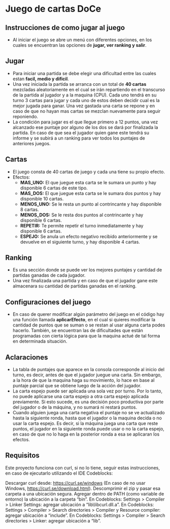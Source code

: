 # Juego de cartas DoCe
## Instrucciones de como jugar al juego
- Al iniciar el juego se abre un menú con diferentes opciones, en los cuales se encuentran las opciones de **jugar, ver ranking y salir**.

## Jugar 

- Para iniciar una partida se debe elegir una dificultad entre las cuales estan **facil, medio y dificil**.
- Una vez iniciada la partida se arranca con un total de **40 cartas** mezcladas aleatoriamente en el cual se irán repartiendo en el transcurso de la partida al jugador y a la maquina (CPU). Cada uno tendrá en su turno 3 cartas para jugar y cada uno de estos deben decidir cual es la mejor jugada para ganar. Una vez gastada una carta se repone y en caso de que no hayan mas cartas se mezclan nuevamente para seguir reponiendo.
- La condición para jugar es el que llegue primero a 12 puntos, una vez alcanzado ese puntaje por alguno de los dos se dará por finalizada la partida. En caso de que sea el jugador quien gane este tendrá su informe y se subirá a un ranking para ver todos los puntajes de anteriores juegos.
## Cartas 
- El juego consta de 40 cartas de juego y cada una tiene su propio efecto.
 - Efectos:
	 - **MAS_UNO:** El que juegue esta carta se le sumara un punto y hay disponible 6 cartas de este tipo.
	 - **MAS_DOS:** El que juegue esta carta se le sumara dos puntos y hay disponible 10 cartas.
	 - **MENOS_UNO:** Se le resta un punto al contrincante y hay disponible 8 cartas.
	 - **MENOS_DOS:** Se le resta dos puntos al contrincante y hay disponible 6 cartas.
	 - **REPETIR:** Te permite repetir el turno inmediatamente y hay disponible 6 cartas.
	 - **ESPEJO:** Se anula un efecto negativo recibido anteriormente y se devuelve en el siguiente turno, y hay disponible 4 cartas.

## Ranking 
- Es una sección donde se puede ver los mejores puntajes y cantidad de partidas ganadas de cada jugador.
- Una vez finalizada una partida y en caso de que el jugador gane este almacenara su cantidad de partidas ganadas en el ranking.

## Configuraciones del juego
- En caso de querer modificar algún parámetro del juego en el código hay una función llamada **aplicarEfecto**, en el cual si quieres modificar la cantidad de puntos que se suman o se restan al usar alguna carta podes hacerlo. También, se encuentran las de dificultades que están programadas con cierta lógica para que la maquina actué de tal forma en determinada situación.
## Aclaraciones
- La tabla de puntajes que aparece en la consola corresponde al inicio del turno, es decir, antes de que el jugador juegue una carta. Sin embargo, a la hora de que la maquina haga su movimiento, lo hace en base al puntaje parcial que se obtiene luego de la acción del jugador.
- La carta espejo puede ser aplicada una sola vez por turno. Por lo tanto, no puede aplicarse una carta espejo a otra carta espejo aplicada previamente. Si esto sucede, es una decisión poco productiva por parte del jugador o de la máquina, y no sumará ni restará puntos.
- Cuando alguien juega una carta negativa el puntaje no se ve actualizado hasta la siguiente ronda, hasta que el jugador o la maquina decida o no usar la carta espejo. Es decir, si la máquina juega una carta que reste puntos, el jugador en la siguiente ronda puede usar o no la carta espejo, en caso de que no lo haga en la posterior ronda a esa se aplicaran los efectos.
## Requisitos
Este proyecto funciona con curl, si no lo tiene, seguir estas instrucciones, en caso de ejecutarlo utilizando el IDE Codeblocks:

Descargar curl desde: https://curl.se/windows (En caso de no usar Windows, https://curl.se/download.html).
Descomprimir el zip y pasar esa carpeta a una ubicación segura.
Agregar dentro de PATH (como variable de entorno) la ubicación a la carpeta “bin”.
En Codeblocks: Settings > Compiler > Linker Settings: agregar ubicación a “lib\libcurl.dll.a”.
En Codeblocks: Settings > Compiler > Search directories > Compiler y Resource compiler: agregar ubicación a “include”.
En Codeblocks: Settings > Compiler > Search directories > Linker: agregar ubicación a “lib”.
